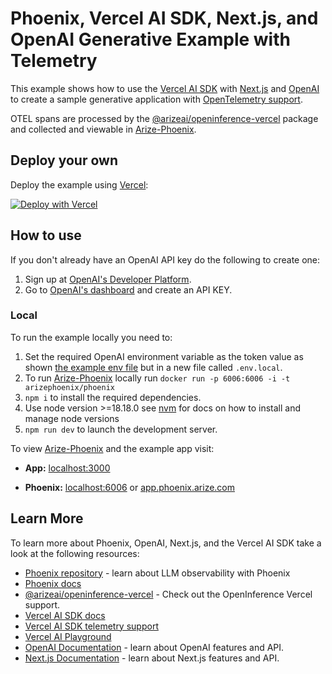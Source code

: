 # Phoenix, Vercel AI SDK, Next.js, and OpenAI Generative Example with Telemetry

This example shows how to use the [Vercel AI SDK](https://sdk.vercel.ai/docs) with [Next.js](https://nextjs.org/) and [OpenAI](https://openai.com) to create a sample generative application with [OpenTelemetry support](https://sdk.vercel.ai/docs/ai-sdk-core/telemetry).

OTEL spans are processed by the [@arizeai/openinference-vercel](https://github.com/Arize-ai/openinference/tree/main/js/packages/openinference-vercel) package and collected and viewable in [Arize-Phoenix](https://github.com/Arize-ai/phoenix).

## Deploy your own

Deploy the example using [Vercel](https://vercel.com?utm_source=github&utm_medium=readme&utm_campaign=ai-sdk-example):

[![Deploy with Vercel](https://vercel.com/button)](https://vercel.com/new/clone?repository-url=https%3A%2F%2Fgithub.com%2Fvercel%2Fai%2Ftree%2Fmain%2Fexamples%2Fnext-openai-telemetry&env=OPENAI_API_KEY&envDescription=OpenAI%20API%20Key&envLink=https%3A%2F%2Fplatform.openai.com%2Faccount%2Fapi-keys&project-name=vercel-ai-chat-openai-telemetry&repository-name=vercel-ai-chat-openai-telemetry)

## How to use

If you don't already have an OpenAI API key do the following to create one:

1. Sign up at [OpenAI's Developer Platform](https://platform.openai.com/signup).
2. Go to [OpenAI's dashboard](https://platform.openai.com/account/api-keys) and create an API KEY.

### Local

To run the example locally you need to:

1. Set the required OpenAI environment variable as the token value as shown [the example env file](./.env.local.example) but in a new file called `.env.local`.
2. To run [Arize-Phoenix](https://github.com/Arize-ai/phoenix) locally run `docker run -p 6006:6006 -i -t arizephoenix/phoenix`
3. `npm i` to install the required dependencies.
4. Use node version >=18.18.0 see [nvm](https://github.com/nvm-sh/nvm) for docs on how to install and manage node versions
5. `npm run dev` to launch the development server.

To view [Arize-Phoenix](https://github.com/Arize-ai/phoenix) and the example app visit:

- **App:** [localhost:3000](http://localhost:3000)

- **Phoenix:** [localhost:6006](http://localhost:6006) or [app.phoenix.arize.com](https://app.phoenix.arize.com)

## Learn More

To learn more about Phoenix, OpenAI, Next.js, and the Vercel AI SDK take a look at the following resources:

- [Phoenix repository](https://github.com/Arize-ai/phoenix) - learn about LLM observability with Phoenix
- [Phoenix docs](https://docs.arize.com/phoenix)
- [@arizeai/openinference-vercel](https://github.com/Arize-ai/openinference/tree/main/js/packages/openinference-vercel) - Check out the OpenInference Vercel support.
- [Vercel AI SDK docs](https://sdk.vercel.ai/docs)
- [Vercel AI SDK telemetry support](https://sdk.vercel.ai/docs/ai-sdk-core/telemetry)
- [Vercel AI Playground](https://play.vercel.ai)
- [OpenAI Documentation](https://platform.openai.com/docs) - learn about OpenAI features and API.
- [Next.js Documentation](https://nextjs.org/docs) - learn about Next.js features and API.
